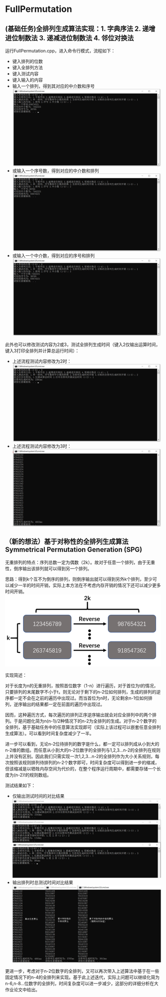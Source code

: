 # FullPermutation

## (基础任务)全排列生成算法实现：1. 字典序法 2. 递增进位制数法 3. 递减进位制数法 4. 邻位对换法

运行FullPermutation.cpp，进入命令行模式，流程如下：

+ 键入排列的位数
+ 键入全排列方法
+ 键入测试内容
+ 键入输入的内容
+ 输入一个排列，得到其对应的中介数和序号![1](https://github.com/JiayiGuo821/Markdown-Images/blob/master/FullPermutation/1.png?raw=true)
+ 或输入一个序号数，得到对应的中介数和排列![2](https://github.com/JiayiGuo821/Markdown-Images/blob/master/FullPermutation/2.png?raw=true)
+ 或输入一个中介数，得到对应的序号和排列![3](https://github.com/JiayiGuo821/Markdown-Images/blob/master/FullPermutation/3.png?raw=true)

此外也可以修改测试内容为2或3，测试全排列生成时间（键入2仅输出运算时间，键入3打印全排列并计算总运行时间）：

+ 上述流程测试内容修改为2时：![4](https://github.com/JiayiGuo821/Markdown-Images/blob/master/FullPermutation/4.png?raw=true)
+ 上述流程测试内容修改为3时：![5](https://github.com/JiayiGuo821/Markdown-Images/blob/master/FullPermutation/5.png?raw=true) 

## （新的想法）基于对称性的全排列生成算法 Symmetrical Permutation Generation (SPG)

无重排列的特点：序列总数一定为偶数（2k）。故对于任意一个排列，由于无重性，倒序输出该排列就可以得到另一个排列。

思路：得到k个互不为倒序的排列，则倒序输出就可以得到另外k个排列，至少可以减少一半的时间开销，实际上本方法在不考虑内存开销的情况下还可以减少更多时间开销。
![demo](https://github.com/JiayiGuo821/Markdown-Images/blob/master/FullPermutation/demo.png?raw=true)

实现简述：

对于长度为n的无重排列，按照首位数字（1-n）进行遍历，对于首位为t的情况，只要排列的末尾数字不小于t，则无论对于剩下的n-2位如何排列，生成的排列的逆序都一定不会在之前的遍历中出现过。而当首位为n时，无论剩余n-1位如何排列，逆序输出的结果都一定在前面的遍历中出现过。

因而，这种遍历方式，每次遍历的排列正序逆序输出就会对应全排列中的两个排列。于是问题化简为n(n-1)/2种情况下的n-2为全排列的生成。对于n-2个数字的全排列，基于基础任务中的任意算法实现即可（实际上该过程可以嵌套任意全排列生成算法）。可以看到时间复杂度减少了一半。

进一步可以看到，无论n-2位待排列的数字是什么，都一定可以排列成从小到大的n-2维的数组。而任意从小到大的n-2位数字的全排列与1,2,3...n-2的全排列在规则上并没有区别。因此我们只需实现一次1,2,3...n-2的全排列作为大小关系规则，每次按照该规则排列待排列的n-2个数字即可，时间复杂度可以得到进一步的缩减，但该缩减是以牺牲内存空间为代价的，在整个程序运行周期中，都需要存储一个长度为(n-2)!的规则数组。

测试结果如下：

+ 仅输出测试时间的对比结果![6](https://github.com/JiayiGuo821/Markdown-Images/blob/master/FullPermutation/6.png?raw=true)
+ 输出排列时总测试时间对比结果![7](https://github.com/JiayiGuo821/Markdown-Images/blob/master/FullPermutation/7.png?raw=true)

更进一步，考虑对于n-2位数字的全排列，又可以再次带入上述算法中基于在一些固定情况下的n-4的全排列来实现。基于此上述迭代，实际上问题可以继续化简为n-6,n-8...位数字的全排列，时间复杂度可以进一步减少，这部分的详细分析在大作业论文中给出。